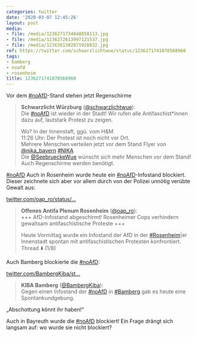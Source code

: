 ```yaml
---
categories: twitter
date: '2020-03-07 12:45:26'
layout: post
media:
- file: /media/1236271734048858113.jpg
- file: /media/1236272613997121537.jpg
- file: /media/1236361382871928832.jpg
ref: https://twitter.com/schwarzlichtwue/status/1236271741078568960
tags:
- bamberg
- noafd
- rosenheim
title: 1236271741078568960
---
```

Vor dem [#noAfD](/t/noafd)-Stand stehen jetzt Regenschirme  
> <b>Schwarzlicht Würzburg</b> ([@schwarzlichtwue](https://twitter.com/schwarzlichtwue)):  
>Die [#noAfD](/t/noafd) ist wieder in der Stadt! Wir rufen alle Antifaschist\*innen dazu auf, lautstark Protest zu zeigen.  
>  
>Wo? In der Innenstaft, ggü. vom H&amp;M   
>11:26 Uhr: Der Protest ist noch nicht vor Ort.   
>Mehrere Menschen verteilen jetzt vor dem Stand Flyer von [@nika_bayern](https://twitter.com/nika_bayern) [#NIKA](/t/nika)   
>Die [@SeebrueckeWue](https://twitter.com/SeebrueckeWue) wünscht sich mehr Menschen vor dem Stand! Auch Regenschirme werden benötigt.  


[#noAfD](/t/noafd) 
Auch in Rosenheim wurde heute ein [#noAfD](/t/noafd)-Infostand blockiert. Dieser zeichnete sich aber vor allem durch von der Polizei unnötig verübte Gewalt aus:

[twitter.com/oap_ro/status/…](https://twitter.com/oap_ro/status/1236305191005237249?s=19)
> <b>Offenes Antifa Plenum Rosenheim</b> ([@oap_ro](https://twitter.com/oap_ro)):  
>+++ AfD-Infostand abgeschirmt! Rosenheimer Cops verhindern gewaltsam antifaschistische Proteste +++  
>  
>  
>  
>Heute Vormittag wurde ein Infostand der AfD in der [#Rosenheim](/t/rosenheim)|er Innenstadt spontan mit antifaschistischen Protesten konfrontiert. Thread ⬇️ (1/8)   


Auch Bamberg blockierte die [#noAfD](/t/noafd):

[twitter.com/BambergKiba/st…](https://twitter.com/BambergKiba/status/1236284780016271363?s=19)
> <b>KIBA Bamberg</b> ([@BambergKiba](https://twitter.com/BambergKiba)):  
>Gegen einen Infostand der [#noAfD](/t/noafd) in [#Bamberg](/t/bamberg) gab es heute eine Spontankundgebung.   


„Abschottung könnt ihr haben!“



Auch in Bayreuth wurde die [#noAfD](/t/noafd) blockiert! Ein Frage drängt sich langsam auf: wo wurde sie nicht blockiert? 